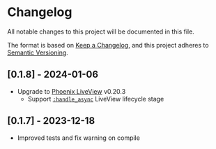 # Changelog

All notable changes to this project will be documented in this file.

The format is based on [Keep a Changelog](https://keepachangelog.com/en/1.0.0/),
and this project adheres to [Semantic Versioning](https://semver.org/spec/v2.0.0.html).

## [0.1.8] - 2024-01-06

- Upgrade to [Phoenix LiveView](https://hexdocs.pm/phoenix_live_view/Phoenix.LiveView.html) v0.20.3
  - Support [`:handle_async`](https://hexdocs.pm/phoenix_live_view/Phoenix.LiveView.html#c:handle_async/3) LiveView lifecycle stage

## [0.1.7] - 2023-12-18

- Improved tests and fix warning on compile
